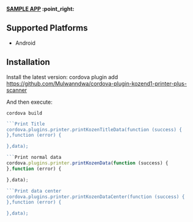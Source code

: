 
<p align="left">
    <b><a href="https://github.com/Mulwanndwa/cordova-plugin-kozend1-printer-plus-scanner/edit/main/README.md">SAMPLE APP</a> :point_right:</b>
</p>

## Supported Platforms
- Android


## Installation
Install the latest version:
    cordova plugin add https://github.com/Mulwanndwa/cordova-plugin-kozend1-printer-plus-scanner

And then execute:

    cordova build


```javascript
```Print Title
cordova.plugins.printer.printKozenTitleData(function (success) {
},function (error) {

},data);

```Print normal data
cordova.plugins.printer.printKozenData(function (success) {
},function (error) {

},data);

```Print data center
cordova.plugins.printer.printKozenDataCenter(function (success) {
},function (error) {

},data);
```



